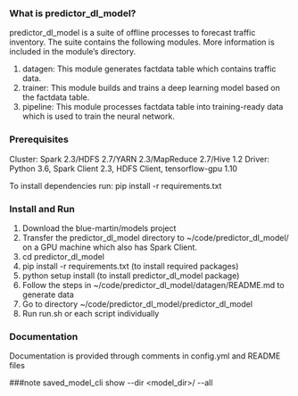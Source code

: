 ### What is predictor_dl_model?
predictor_dl_model is a suite of offline processes to forecast traffic inventory. The suite contains the following modules. More information is included in the module’s directory.

1.	datagen:  This module generates factdata table which contains traffic data. 
2.	trainer:  This module builds and trains a deep learning model based on the factdata table.
3.	pipeline: This module processes factdata table into training-ready data which is used to train the neural network.

### Prerequisites
Cluster: Spark 2.3/HDFS 2.7/YARN 2.3/MapReduce 2.7/Hive 1.2
Driver: Python 3.6, Spark Client 2.3, HDFS Client, tensorflow-gpu 1.10 

To install dependencies run:
pip install -r requirements.txt


### Install and Run
1.	Download the blue-martin/models project 
2.	Transfer the predictor_dl_model directory to ~/code/predictor_dl_model/ on a GPU machine which also has Spark Client.
3.  cd predictor_dl_model
4.  pip install -r requirements.txt (to install required packages)
5.  python setup install (to install predictor_dl_model package)
3.	Follow the steps in ~/code/predictor_dl_model/datagen/README.md to generate data
4.	Go to directory ~/code/predictor_dl_model/predictor_dl_model
5.	Run run.sh or each script individually

### Documentation
Documentation is provided through comments in config.yml and README files

###note
saved_model_cli show --dir <model_dir>/<version> --all
